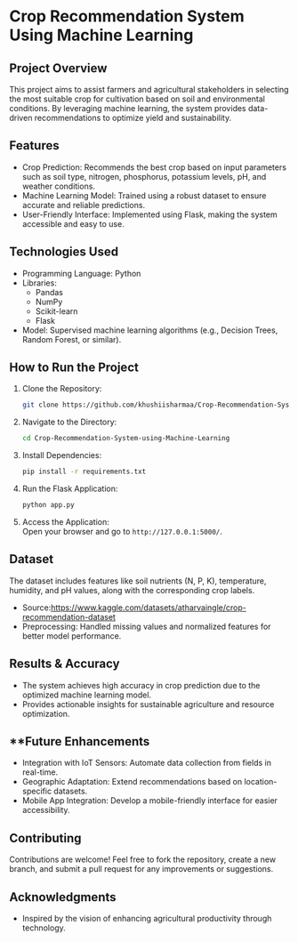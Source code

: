 # Crop Recommendation System Using Machine Learning

## Project Overview
This project aims to assist farmers and agricultural stakeholders in selecting the most suitable crop for cultivation based on soil and environmental conditions. By leveraging machine learning, the system provides data-driven recommendations to optimize yield and sustainability.  

## Features  
- Crop Prediction: Recommends the best crop based on input parameters such as soil type, nitrogen, phosphorus, potassium levels, pH, and weather conditions.  
- Machine Learning Model: Trained using a robust dataset to ensure accurate and reliable predictions.  
- User-Friendly Interface: Implemented using Flask, making the system accessible and easy to use.  

## Technologies Used  
- Programming Language: Python  
- Libraries:  
  - Pandas  
  - NumPy  
  - Scikit-learn  
  - Flask  
- Model: Supervised machine learning algorithms (e.g., Decision Trees, Random Forest, or similar).  

## How to Run the Project  
1. Clone the Repository:  
   ```bash  
   git clone https://github.com/khushiisharmaa/Crop-Recommendation-System-using-Machine-Learning.git  
   ```  

2. Navigate to the Directory:  
   ```bash  
   cd Crop-Recommendation-System-using-Machine-Learning  
   ```  

3. Install Dependencies:  
   ```bash  
   pip install -r requirements.txt  
   ```  

4. Run the Flask Application:  
   ```bash  
   python app.py  
   ```  

5. Access the Application:  
   Open your browser and go to `http://127.0.0.1:5000/`.  

## Dataset
The dataset includes features like soil nutrients (N, P, K), temperature, humidity, and pH values, along with the corresponding crop labels.  

- Source:https://www.kaggle.com/datasets/atharvaingle/crop-recommendation-dataset  
- Preprocessing: Handled missing values and normalized features for better model performance.  

## Results & Accuracy
- The system achieves high accuracy in crop prediction due to the optimized machine learning model.  
- Provides actionable insights for sustainable agriculture and resource optimization.  

## **Future Enhancements 
- Integration with IoT Sensors: Automate data collection from fields in real-time.  
- Geographic Adaptation: Extend recommendations based on location-specific datasets.  
- Mobile App Integration: Develop a mobile-friendly interface for easier accessibility.  

## Contributing  
Contributions are welcome! Feel free to fork the repository, create a new branch, and submit a pull request for any improvements or suggestions.  

## Acknowledgments
- Inspired by the vision of enhancing agricultural productivity through technology.  
